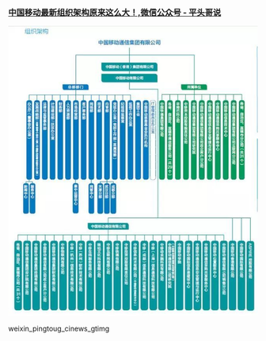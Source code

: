 ### [中国移动最新组织架构原来这么大！,微信公众号 - 平头哥说](https://view.inews.qq.com/w2/20200117A0GRKK00?tbkt=C1&strategy=&openid=o04IBAANtluaqqhL8KjEij7Zdr0Q&uid=&refer=wx_hot)

![weixin_pingtoug_cinews_gtimg](../../assets/weixinpingtoug_cinews_gtimg.jpeg)

weixin_pingtoug_cinews_gtimg
